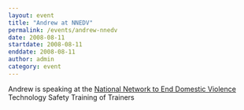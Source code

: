 ```yaml
---
layout: event
title: "Andrew at NNEDV"
permalink: /events/andrew-nnedv
date: 2008-08-11
startdate: 2008-08-11
enddate: 2008-08-11
author: admin
category: event
---
```


Andrew is speaking at the [National Network to End Domestic Violence](http://www.nnedv.org/) Technology Safety Training of Trainers

